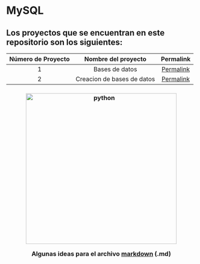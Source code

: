 # MySQL

## Los proyectos que se encuentran en este repositorio son los siguientes:

|Número de Proyecto|Nombre del proyecto|Permalink|
|:----------------:|:-----------------:|:-------:|
|    1    |Bases de datos|[Permalink](https://github.com/BlaeckHardt/MySQL/blob/e33dbf5a0ac05219a71243934d1ae55e95e172ef/Bases%20de%20datos.md)|
|    2    |Creacion de bases de datos|[Permalink]()|

<h3 align="center"><img src="https://scontent.fmex27-1.fna.fbcdn.net/v/t39.30808-6/310435053_642373174192530_5311301394435828715_n.jpg?_nc_cat=100&ccb=1-7&_nc_sid=730e14&_nc_ohc=IXNLWQmXkwcAX-990NW&_nc_ht=scontent.fmex27-1.fna&oh=00_AT_LbQueT5zem0lbK1mNoN6Ub0ug3hmynlz_95nwizqKGQ&oe=63462049" alt="python" width="400" height="400"/>

Algunas ideas para el archivo [markdown](https://github.com/jfasebook/SoyInformatico/blob/master/README.md) (.md)

</h3>

